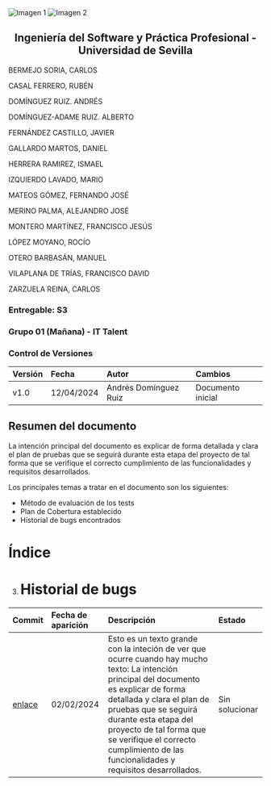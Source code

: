 <div style={{ display: 'flex' }}>
  <img src="/img/TalentLOGO.png" alt="Imagen 1" style={{ width: '50%', height: 'auto' }} />
  <img src="/img/USLOGO.png" alt="Imagen 2" style={{ width: '30%', height: '30%' }} />
</div>

## <center>Ingeniería del Software y Práctica Profesional - Universidad de Sevilla</center>

BERMEJO SORIA, CARLOS

CASAL FERRERO, RUBÉN

DOMÍNGUEZ RUIZ. ANDRÉS

DOMÍNGUEZ-ADAME RUIZ. ALBERTO

FERNÁNDEZ CASTILLO, JAVIER

GALLARDO MARTOS, DANIEL

HERRERA RAMIREZ, ISMAEL

IZQUIERDO LAVADO, MARIO

MATEOS GÓMEZ, FERNANDO JOSÉ

MERINO PALMA, ALEJANDRO JOSÉ

MONTERO MARTÍNEZ, FRANCISCO JESÚS

LÓPEZ MOYANO, ROCÍO

OTERO BARBASÁN, MANUEL

VILAPLANA DE TRÍAS, FRANCISCO DAVID

ZARZUELA REINA, CARLOS


### Entregable: S3
### Grupo 01 (Mañana) - IT Talent


###  <a name="_z05qqri5g3tk"></a>Control de Versiones

|**Versión**|**Fecha**|**Autor**|**Cambios**|
| :- | :- | :- | :- |
|v1.0|12/04/2024|Andrés Domínguez Ruiz|Documento inicial|

## <a name="_lj1qgmxpo5ez"></a>**Resumen del documento**
<a name="_30j0zll"></a>La intención principal del documento es explicar de forma detallada y clara el plan de pruebas que se seguirá durante esta etapa del proyecto de tal forma que se verifique el correcto cumplimiento de las funcionalidades y requisitos desarrollados. 

Los principales temas a tratar en el documento son los siguientes:

- Método de evaluación de los tests
- Plan de Cobertura establecido
- Historial de bugs encontrados

# <a name="_1fob9te"></a>
#
#
# <a name="_k51xz950apj4"></a><a name="_ug1jcmvg7r12"></a><a name="_9j8c07fxd5sy"></a>Índice


3. # <a name="_3znysh7"></a> Historial de bugs

|**Commit**|**Fecha de aparición**|**Descripción**|**Estado**|
| :- | :- | :- | :- |
|[enlace](https://github.com/JaviFdez7/ISPP-G1-Talent/commit/392b4709259678bd0359911bd43768dc9d3b10e7)|02/02/2024|Esto es un texto grande con la inteción de ver que ocurre cuando hay mucho texto: La intención principal del documento es explicar de forma detallada y clara el plan de pruebas que se seguirá durante esta etapa del proyecto de tal forma que se verifique el correcto cumplimiento de las funcionalidades y requisitos desarrollados. |Sin solucionar|


